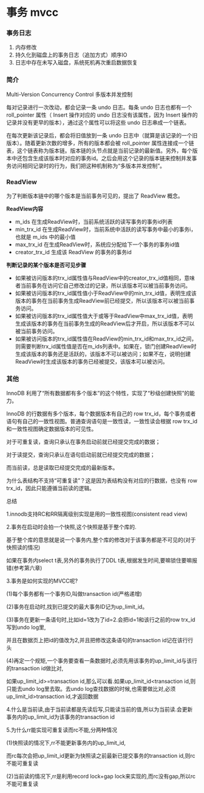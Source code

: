 # 事务 mvcc 

### 事务日志
1. 内存修改
2. 持久化到磁盘上的事务日志（追加方式）顺序IO
3. 日志中存在未写入磁盘，系统死机再次重启数据恢复

### 简介

Multi-Version Concurrency Control 多版本并发控制

每对记录进行一次改动，都会记录一条 undo 日志。每条 undo 日志也都有一个 roll_pointer 属性（ Insert 操作对应的 undo 日志没有该属性，因为 Insert 操作的记录并没有更早的版本），通过这个属性可以将这些 undo 日志串成一个链表。

在每次更新该记录后，都会将旧值放到一条 undo 日志中（就算是该记录的一个旧版本）。随着更新次数的增多，所有的版本都会被 roll_pointer 属性连接成一个链表，这个链表称为版本链。版本链的头节点就是当前记录的最新值。另外，每个版本中还包含生成该版本时对应的事务id。之后会用这个记录的版本链来控制并发事务访问相同记录时的行为，我们把这种机制称为“多版本并发控制”。

### ReadView

为了判断版本链中的哪个版本是当前事务可见的，提出了 ReadView 概念。

**ReadView内容**

- m_ids 在生成ReadView时，当前系统活跃的读写事务的事务id列表
- min_trx_id 在生成ReadView时，当前系统中活跃的读写事务中最小的事务i，也就是 m_ids 中的最小值
- max_trx_id 在生成ReadView时，系统应分配给下一个事务的事务id值
- creator_trx_id 生成该 ReadView 的事务的事务id

**判断记录的某个版本是否可见步骤**

- 如果被访问版本的trx_id属性值与ReadView中的creator_trx_id值相同，意味者当前事务在访问它自己修改过的记录，所以该版本可以被当前事务访问。
- 如果被访问版本的trx_id属性值小于ReadView中的min_trx_id值，表明生成该版本的事务在当前事务生成ReadView前已经提交，所以该版本可以被当前事务访问。
- 如果被访问版本的trx_id属性值大于或等于ReadView中max_trx_id值，表明生成该版本的事务在当前事务生成的ReadView后才开启，所以该版本不可以被当前事务访问。
- 如果被访问版本的trx_id属性值在ReadView的min_trx_id和max_trx_id之间，则需要判断trx_id属性值是否在m_ids列表中。如果在，锁门创建ReadView时生成该版本的事务还是活跃的，该版本不可以被访问；如果不在，说明创建ReadView时生成该版本的事务已经被提交，该版本可以被访问。

### 其他

InnoDB 利用了“所有数据都有多个版本”的这个特性，实现了“秒级创建快照”的能力。

InnoDB 的行数据有多个版本，每个数据版本有自己的 row trx_id，每个事务或者语句有自己的一致性视图。普通查询语句是一致性读，一致性读会根据 row trx_id 和一致性视图确定数据版本的可见性。

对于可重复读，查询只承认在事务启动前就已经提交完成的数据；

对于读提交，查询只承认在语句启动前就已经提交完成的数据；

而当前读，总是读取已经提交完成的最新版本。

为什么表结构不支持“可重复读”？这是因为表结构没有对应的行数据，也没有 row trx_id，因此只能遵循当前读的逻辑。

总结

1.innodb支持RC和RR隔离级别实现是用的一致性视图(consistent read view)

2.事务在启动时会拍一个快照,这个快照是基于整个库的.

基于整个库的意思就是说一个事务内,整个库的修改对于该事务都是不可见的(对于快照读的情况)

如果在事务内select t表,另外的事务执行了DDL t表,根据发生时间,要嘛锁住要嘛报错(参考第六章)

3.事务是如何实现的MVCC呢?

(1)每个事务都有一个事务ID,叫做transaction id(严格递增)

(2)事务在启动时,找到已提交的最大事务ID记为up_limit_id。

(3)事务在更新一条语句时,比如id=1改为了id=2.会把id=1和该行之前的row trx_id写到undo log里,

并且在数据页上把id的值改为2,并且把修改这条语句的transaction id记在该行行头

(4)再定一个规矩,一个事务要查看一条数据时,必须先用该事务的up_limit_id与该行的transaction id做比对,

如果up_limit_id>=transaction id,那么可以看.如果up_limit_id<transaction id,则只能去undo log里去取。去undo log查找数据的时候,也需要做比对,必须up_limit_id>transaction id,才返回数据

4.什么是当前读,由于当前读都是先读后写,只能读当前的值,所以为当前读.会更新事务内的up_limit_id为该事务的transaction id

5.为什么rr能实现可重复读而rc不能,分两种情况

(1)快照读的情况下,rr不能更新事务内的up_limit_id,

而rc每次会把up_limit_id更新为快照读之前最新已提交事务的transaction id,则rc不能可重复读

(2)当前读的情况下,rr是利用record lock+gap lock来实现的,而rc没有gap,所以rc不能可重复读

